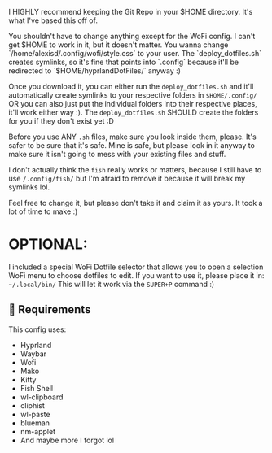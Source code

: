 I HIGHLY recommend keeping the Git Repo in your $HOME directory. It's what I've based this off of.

You shouldn't have to change anything except for the WoFi config. I can't get $HOME to work in it, but it doesn't matter. You wanna change `/home/alexisd/.config/wofi/style.css` to your user. The `deploy_dotfiles.sh` creates symlinks, so it's fine that points into `.config` because it'll be redirected to `$HOME/hyprlandDotFiles/` anyway :)

Once you download it, you can either run the `deploy_dotfiles.sh` and it'll automatically create symlinks to your respective folders in `$HOME/.config/` OR you can also just put the individual folders into their respective places, it'll work either way :). The `deploy_dotfiles.sh` SHOULD create the folders for you if they don't exist yet :D

Before you use ANY `.sh` files, make sure you look inside them, please. It's safer to be sure that it's safe. Mine is safe, but please look in it anyway to make sure it isn't going to mess with your existing files and stuff.

I don't actually think the `fish` really works or matters, because I still have to use `/.config/fish/` but I'm afraid to remove it because it will break my symlinks lol.

Feel free to change it, but please don't take it and claim it as yours. It took a lot of time to make :)


# OPTIONAL:
I included a special WoFi Dotfile selector that allows you to open a selection WoFi menu to choose dotfiles to edit. If you want to use it, please place it in:
`~/.local/bin/`
This will let it work via the `SUPER+P` command :)

## 🔧 Requirements

This config uses:
- Hyprland
- Waybar
- Wofi
- Mako
- Kitty
- Fish Shell
- wl-clipboard
- cliphist
- wl-paste
- blueman
- nm-applet
- And maybe more I forgot lol
